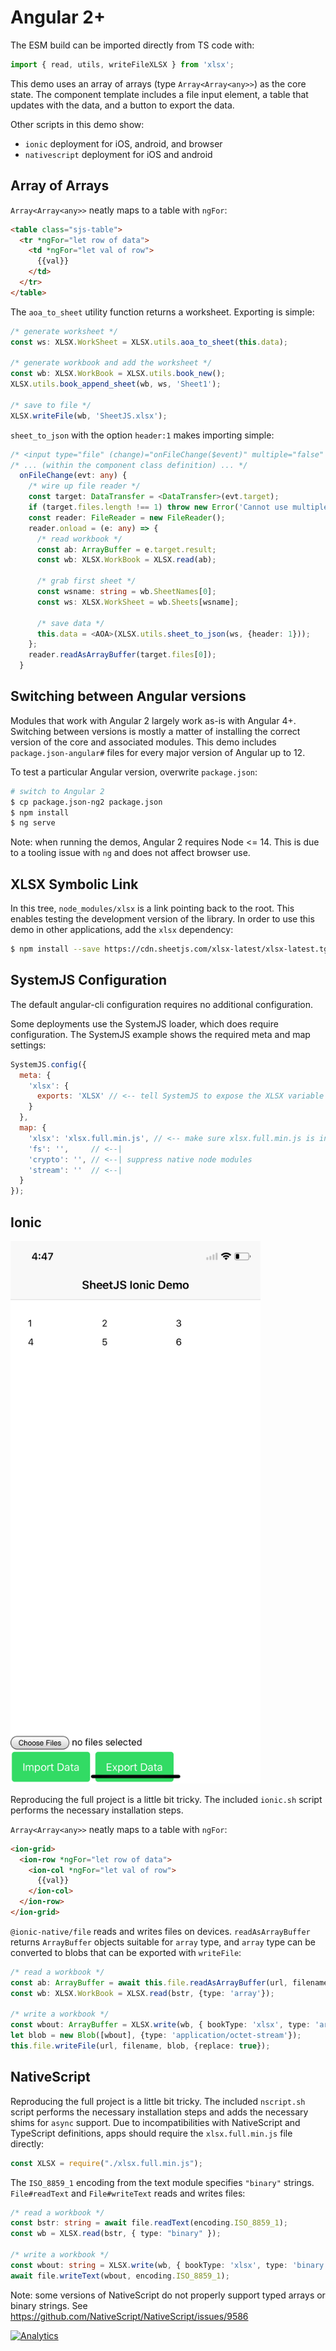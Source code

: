 # Angular 2+

The ESM build can be imported directly from TS code with:

```typescript
import { read, utils, writeFileXLSX } from 'xlsx';
```

This demo uses an array of arrays (type `Array<Array<any>>`) as the core state.
The component template includes a file input element, a table that updates with
the data, and a button to export the data.

Other scripts in this demo show:
- `ionic` deployment for iOS, android, and browser
- `nativescript` deployment for iOS and android

## Array of Arrays

`Array<Array<any>>` neatly maps to a table with `ngFor`:

```html
<table class="sjs-table">
  <tr *ngFor="let row of data">
    <td *ngFor="let val of row">
      {{val}}
    </td>
  </tr>
</table>
```

The `aoa_to_sheet` utility function returns a worksheet.  Exporting is simple:

```typescript
/* generate worksheet */
const ws: XLSX.WorkSheet = XLSX.utils.aoa_to_sheet(this.data);

/* generate workbook and add the worksheet */
const wb: XLSX.WorkBook = XLSX.utils.book_new();
XLSX.utils.book_append_sheet(wb, ws, 'Sheet1');

/* save to file */
XLSX.writeFile(wb, 'SheetJS.xlsx');
```

`sheet_to_json` with the option `header:1` makes importing simple:

```typescript
/* <input type="file" (change)="onFileChange($event)" multiple="false" /> */
/* ... (within the component class definition) ... */
  onFileChange(evt: any) {
    /* wire up file reader */
    const target: DataTransfer = <DataTransfer>(evt.target);
    if (target.files.length !== 1) throw new Error('Cannot use multiple files');
    const reader: FileReader = new FileReader();
    reader.onload = (e: any) => {
      /* read workbook */
      const ab: ArrayBuffer = e.target.result;
      const wb: XLSX.WorkBook = XLSX.read(ab);

      /* grab first sheet */
      const wsname: string = wb.SheetNames[0];
      const ws: XLSX.WorkSheet = wb.Sheets[wsname];

      /* save data */
      this.data = <AOA>(XLSX.utils.sheet_to_json(ws, {header: 1}));
    };
    reader.readAsArrayBuffer(target.files[0]);
  }
```

## Switching between Angular versions

Modules that work with Angular 2 largely work as-is with Angular 4+.  Switching
between versions is mostly a matter of installing the correct version of the
core and associated modules.  This demo includes `package.json-angular#` files
for every major version of Angular up to 12.

To test a particular Angular version, overwrite `package.json`:

```bash
# switch to Angular 2
$ cp package.json-ng2 package.json
$ npm install
$ ng serve
```

Note: when running the demos, Angular 2 requires Node <= 14.  This is due to a
tooling issue with `ng` and does not affect browser use.

## XLSX Symbolic Link

In this tree, `node_modules/xlsx` is a link pointing back to the root.  This
enables testing the development version of the library.  In order to use this
demo in other applications, add the `xlsx` dependency:

```bash
$ npm install --save https://cdn.sheetjs.com/xlsx-latest/xlsx-latest.tgz
```

## SystemJS Configuration

The default angular-cli configuration requires no additional configuration.

Some deployments use the SystemJS loader, which does require configuration.  The
SystemJS example shows the required meta and map settings:

```js
SystemJS.config({
  meta: {
    'xlsx': {
      exports: 'XLSX' // <-- tell SystemJS to expose the XLSX variable
    }
  },
  map: {
    'xlsx': 'xlsx.full.min.js', // <-- make sure xlsx.full.min.js is in same dir
    'fs': '',     // <--|
    'crypto': '', // <--| suppress native node modules
    'stream': ''  // <--|
  }
});
```

## Ionic

<img src="screen.png" width="400px"/>

Reproducing the full project is a little bit tricky.  The included `ionic.sh`
script performs the necessary installation steps.

`Array<Array<any>>` neatly maps to a table with `ngFor`:

```html
<ion-grid>
  <ion-row *ngFor="let row of data">
    <ion-col *ngFor="let val of row">
      {{val}}
    </ion-col>
  </ion-row>
</ion-grid>
```


`@ionic-native/file` reads and writes files on devices. `readAsArrayBuffer`
returns `ArrayBuffer` objects suitable for `array` type, and `array` type can
be converted to blobs that can be exported with `writeFile`:

```typescript
/* read a workbook */
const ab: ArrayBuffer = await this.file.readAsArrayBuffer(url, filename);
const wb: XLSX.WorkBook = XLSX.read(bstr, {type: 'array'});

/* write a workbook */
const wbout: ArrayBuffer = XLSX.write(wb, { bookType: 'xlsx', type: 'array' });
let blob = new Blob([wbout], {type: 'application/octet-stream'});
this.file.writeFile(url, filename, blob, {replace: true});
```

## NativeScript

Reproducing the full project is a little bit tricky.  The included `nscript.sh`
script performs the necessary installation steps and adds the necessary shims
for `async` support.  Due to incompatibilities with NativeScript and TypeScript
definitions, apps should require the `xlsx.full.min.js` file directly:

```typescript
const XLSX = require("./xlsx.full.min.js");
```

The `ISO_8859_1` encoding from the text module specifies `"binary"` strings.
`File#readText` and `File#writeText` reads and writes files:

```typescript
/* read a workbook */
const bstr: string = await file.readText(encoding.ISO_8859_1);
const wb = XLSX.read(bstr, { type: "binary" });

/* write a workbook */
const wbout: string = XLSX.write(wb, { bookType: 'xlsx', type: 'binary' });
await file.writeText(wbout, encoding.ISO_8859_1);
```

Note: some versions of NativeScript do not properly support typed arrays or
binary strings.  See <https://github.com/NativeScript/NativeScript/issues/9586>

[![Analytics](https://ga-beacon.appspot.com/UA-36810333-1/SheetJS/js-xlsx?pixel)](https://github.com/SheetJS/js-xlsx)
